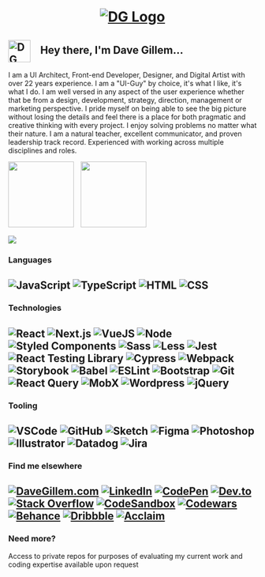 # <p align='center'><a href="https://davegillem.com"><a href="#"><img src="https://www.davegillem.com/images/davegillem-banner-gh.png" alt="DG Logo" align='center' /></a>
  
## <a href="#"><img src="https://www.davegillem.com/images/davegillem-avatar-wm-sm.png" alt="DG Logo" align='center' style="vertical-align: middle" width='45px'/></a>&nbsp;&nbsp;&nbsp;  Hey there, I'm Dave Gillem...

I am a UI Architect, Front-end Developer, Designer, and Digital Artist with over 22 years experience. I am a "UI-Guy" by choice, it's what I like, it's what I do. I am well versed in any aspect of the user experience whether that be from a design, development, strategy, direction, management or marketing perspective. I pride myself on being able to see the big picture without losing the details and feel there is a place for both pragmatic and creative thinking with every project. I enjoy solving problems no matter what their nature. I am a natural teacher, excellent communicator, and proven leadership track record. Experienced with working across multiple disciplines and roles.

<a href="#">
  <img align="center" height="133px" src="https://github-readme-stats.vercel.app/api?username=davegillem&show_icons=true&theme=vue-dark&count_private=true&hide_title=true&hide_border=true" /></a>
<a href="#">
  <img align="center" height="133px" src="https://github-readme-stats.vercel.app/api/top-langs/?username=davegillem&show_icons=true&theme=vue-dark&count_private=true&hide=html&langs_count=6&hide_title=true&hide_border=true&layout=compact"  hspace="10" /></a>
  <br /><br />
<a href="#"><img src="https://github-readme-streak-stats.herokuapp.com?user=davegillem&theme=vue-dark&hide_border=true&fire=FDDF68&sideLabels=FFFFFF&sideNums=FFFFFF&currStreakNum=FFFFFF" /></a> 
<!--   
  [![Omid Nikrah StackOverflow](https://github-readme-stackoverflow.vercel.app/?userID=1732723&layout=compact&theme=dark)](https://stackoverflow.com/users/1732723/dave-gillem) -->
  
### Languages

![JavaScript](https://img.shields.io/badge/-JavaScript-F7DF1E?style=for-the-badge&logo=javascript&logoColor=333333)
![TypeScript](https://img.shields.io/badge/-TypeScript-3178C6?style=for-the-badge&logo=typescript&logoColor=white)
![HTML](https://img.shields.io/badge/-HTML5-E34F26?style=for-the-badge&logo=html5&logoColor=white)
![CSS](https://img.shields.io/badge/-CSS3-1572B6?style=for-the-badge&logo=css3&logoColor=white)
---
### Technologies

![React](https://img.shields.io/badge/-React-61DAFB?style=for-the-badge&logo=react&logoColor=white)
![Next.js](https://img.shields.io/badge/-Nextjs-000000?style=for-the-badge&logo=next.js&logoColor=white)
![VueJS](https://img.shields.io/badge/-Vue.js-4FC08D?style=for-the-badge&logo=vue.js&logoColor=white)
![Node](https://img.shields.io/badge/-Nodejs-339933?style=for-the-badge&logo=Node.js&logoColor=white)
![Styled Components](https://img.shields.io/badge/-Styled%20Components-DB7093?style=for-the-badge&logo=styled-components&logoColor=white)
![Sass](https://img.shields.io/badge/-Sass-CC6699?style=for-the-badge&logo=sass&logoColor=white)
![Less](https://img.shields.io/badge/-{less}-1D365D?style=for-the-badge&logo=less&logoColor=white)
![Jest](https://img.shields.io/badge/-Jest-C21325?style=for-the-badge&logo=jest&logoColor=white)
![React Testing Library](https://img.shields.io/badge/-React%20Testing%20Library-E33332?style=for-the-badge&logo=testinglibrary&logoColor=white)
![Cypress](https://img.shields.io/badge/-Cypress-17202C?style=for-the-badge&logo=cypress&logoColor=white)
![Webpack](https://img.shields.io/badge/-Webpack-8DD6F9?style=for-the-badge&logo=webpack&logoColor=white)
![Storybook](https://img.shields.io/badge/-Storybook-FF4785?style=for-the-badge&logo=storybook&logoColor=white)
![Babel](https://img.shields.io/badge/-Babel-F9DC3E?style=for-the-badge&logo=babel&logoColor=black)
![ESLint](https://img.shields.io/badge/-ESLint-4B32C3?style=for-the-badge&logo=eslint&logoColor=white)
![Bootstrap](https://img.shields.io/badge/-Bootstrap-563D7C?style=for-the-badge&logo=bootstrap&logoColor=white)
![Git](https://img.shields.io/badge/-Git-F05032?style=for-the-badge&logo=git&logoColor=white)
![React Query](https://img.shields.io/badge/-React%20Query-FF4154?style=for-the-badge&logo=reactquery&logoColor=white)
![MobX](https://img.shields.io/badge/-MobX-FF9955?style=for-the-badge&logo=mobx&logoColor=white)
![Wordpress](https://img.shields.io/badge/-Wordpress-21759B?style=for-the-badge&logo=wordpress&logoColor=white)
![jQuery](https://img.shields.io/badge/-jQuery-0769AD?style=for-the-badge&logo=jquery&logoColor=white)
---

### Tooling

![VSCode](https://img.shields.io/badge/-Visual%20Studio%20Code-007ACC?style=for-the-badge&logo=visualstudiocode&logoColor=white)
![GitHub](https://img.shields.io/badge/-GitHub-181717?style=for-the-badge&logo=github&logoColor=white)
![Sketch](https://img.shields.io/badge/-Sketch-F7B500?style=for-the-badge&logo=Sketch&logoColor=white)
![Figma](https://img.shields.io/badge/-Figma-F24E1E?style=for-the-badge&logo=figma&logoColor=white)
![Photoshop](https://img.shields.io/badge/-Photoshop-31A8FF?style=for-the-badge&logo=adobephotoshop&logoColor=white)
![Illustrator](https://img.shields.io/badge/-Illustrator-FF9A00?style=for-the-badge&logo=adobeillustrator&logoColor=white)
![Datadog](https://img.shields.io/badge/-Datadog-632CA6?style=for-the-badge&logo=datadog&logoColor=white)
![Jira](https://img.shields.io/badge/-Jira-0052CC?style=for-the-badge&logo=jira&logoColor=white)
---
### Find me elsewhere

[![DaveGillem.com](https://img.shields.io/badge/DaveGillem.com-4285F4?style=for-the-badge&logo=googlechrome&logoColor=white)](https://davegillem.com)
[![LinkedIn](https://img.shields.io/badge/LinkedIn-0A66C2?style=for-the-badge&logo=LinkedIn&logoColor=white)](https://linkedin.com/in/davegillem)
[![CodePen](https://img.shields.io/badge/CodePen-000000?style=for-the-badge&logo=CodePen&logoColor=white)](https://codepen.io/davegillem)
[![Dev.to](https://img.shields.io/badge/Dev.to-0A0A0A?style=for-the-badge&logo=devdotto&logoColor=white)](https://dev.to/davegillem)
[![Stack Overflow](https://img.shields.io/badge/StackOverflow-F58025?style=for-the-badge&logo=StackOverflow&logoColor=white)](https://stackoverflow.com/users/1732723/dave-gillem)
[![CodeSandbox](https://img.shields.io/badge/CodeSandbox-000000?style=for-the-badge&logo=CodeSandbox&logoColor=white)](https://codesandbox.com/davegillem)
[![Codewars](https://img.shields.io/badge/codewars-B1361E?style=for-the-badge&logo=codewars&logoColor=white)](https://www.codewars.com/users/davegillem)
[![Behance](https://img.shields.io/badge/Behance-1769FF?style=for-the-badge&logo=Behance&logoColor=white)](https://www.behance.net/davegillem)
[![Dribbble](https://img.shields.io/badge/Dribbble-EA4C89?style=for-the-badge&logo=Dribbble&logoColor=white)](https://dribbble.com/davegillem)
[![Acclaim](https://img.shields.io/badge/Acclaim-26689A?style=for-the-badge&logo=Acclaim&logoColor=white)](https://www.credly.com/users/dave-gillem)
---
### Need more?

Access to private repos for purposes of evaluating my current work and coding expertise available upon request
